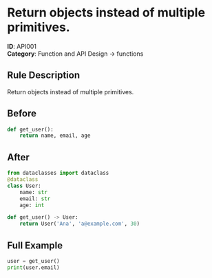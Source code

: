# Return objects instead of multiple primitives.

**ID**: API001  
**Category**: Function and API Design → functions

## Rule Description
Return objects instead of multiple primitives.

## Before
```python
def get_user():
    return name, email, age
```

## After  
```python
from dataclasses import dataclass
@dataclass
class User:
    name: str
    email: str
    age: int

def get_user() -> User:
    return User('Ana', 'a@example.com', 30)
```

## Full Example
```python
user = get_user()
print(user.email)
```
